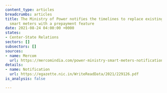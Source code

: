 ```yaml
---
content_type: articles
breadcrumbs: articles
title: The Ministry of Power notifies the timelines to replace existing meters with
  smart meters with a prepayment feature
date: 2021-08-24 04:00:00 +0000
states:
- Center-State Relations
sectors: []
subsectors: []
sources:
- name: Mercom
  url: https://mercomindia.com/power-ministry-smart-meters-notification/
details:
- name: Notification
  url: https://egazette.nic.in/WriteReadData/2021/229126.pdf
is_analysis: false

---
```

